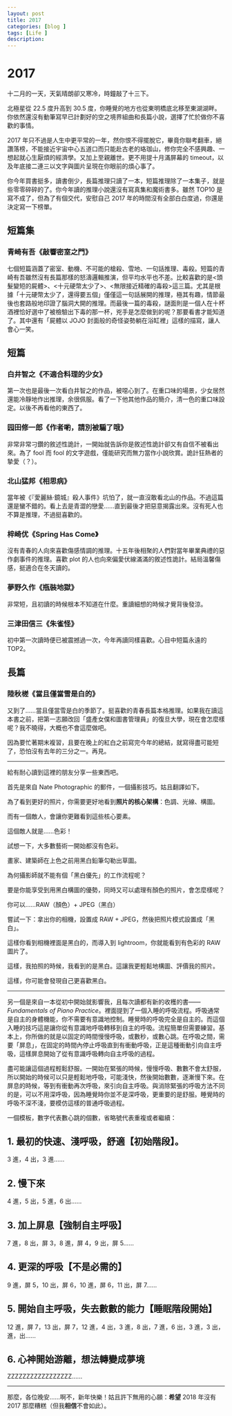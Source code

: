 ```yaml
---
layout: post
title: 2017
categories: [blog ]
tags: [Life ]
description:
---
```


# 2017

十二月的一天，天氣晴朗卻又寒冷，時鐘敲了十三下。

北極星從 22.5 度升高到 30.5 度，你睡覺的地方也從東明橋底北移至東湖湖畔。你依然還沒有動筆寫早已計劃好的空之境界組曲和長篇小說，選擇了忙於做你不喜歡的事情。

2017 年只不過是人生中更平常的一年，然你恨不得擺脫它，畢竟你聯考翻車，絕讚落榜，不能接近宇宙中心五道口而只能赴古老的珞珈山，修你完全不感興趣、一想起就心生厭煩的經濟學。又加上至親離世。更不用提十月滿屏幕的 timeout，以及年底接二連三以文字與圖片呈現在你眼前的煩心事了。

你今年買書挺多，讀書倒少，長篇推理只讀了一本，短篇推理除了一本集子，就是些零零碎碎的了。你今年讀的推理小說還沒有寫真集和魔術書多。雖然 TOP10 是寫不成了，但為了有個交代，安慰自己 2017 年的時間沒有全部白白度過，你還是決定寫一下榜單。

## 短篇集

### 青崎有吾《敲響密室之門》

七個短篇涵蓋了密室、動機、不可能的槍殺、雪地、一句話推理、毒殺。短篇的青崎有吾雖然沒有長篇那樣的怒濤邏輯推演，但平均水平也不差。比較喜歡的是<頭髮變短的屍體>、<十元硬幣太少了>、<無限接近精確的毒殺>這三篇。尤其是根據「十元硬幣太少了，還得要五個」僅僅這一句話展開的推理，極其有趣，情節最後也套路般地印證了腦洞大開的推理。而最後一篇的毒殺，謎面則是一個人在十杯酒裡恰好選中了被檢驗出下毒的那一杯，兇手是怎麼做到的呢？那要看書才能知道了。其中還有「屍體以 JOJO 封面般的奇怪姿勢躺在浴缸裡」這樣的描寫，讓人會心一笑。

## 短篇

### 白井智之《不適合料理的少女》

第一次也是最後一次看白井智之的作品，被噁心到了。在重口味的場景，少女居然還能冷靜地作出推理，余很佩服。看了一下他其他作品的簡介，清一色的重口味設定。以後不再看他的東西了。

### 园田修一郎《作者喲，請別被騙了哦》

非常非常刁鑽的敘述性詭計，一開始就告訴你是敘述性詭計卻又有自信不被看出來。為了 fool 而 fool 的文字遊戲，僅能研究而無力當作小說欣賞。詭計狂熱者的摯愛（？）。

### 北山猛邦《相思病》

當年被《『愛麗絲·鏡城』殺人事件》坑怕了，就一直沒敢看北山的作品。不過這篇還是蠻不錯的。看上去是青澀的戀愛……直到最後才把惡意揭露出來。沒有死人也不算是推理，不過挺喜歡的。

### 梓崎优《Spring Has Come》

沒有青春的人向來喜歡傷感情調的推理。十五年後相聚的人們對當年畢業典禮的惡作劇事件的推理。喜歡 plot 的人也向來偏愛伏線滿滿的敘述性詭計。結局溫馨傷感，挺適合在冬天讀的。

### 夢野久作《瓶裝地獄》

非常短，且初讀的時候根本不知道在什麼。重讀細想的時候才覺背後發涼。

### 三津田信三《朱雀怪》

初中第一次讀時便已被震撼過一次，今年再讀同樣喜歡。心目中短篇永遠的 TOP2。

## 長篇

### 陸秋槎《當且僅當雪是白的》

又到了……當且僅當雪是白的季節了。挺喜歡的青春長篇本格推理。如果我在讀這本書之前，把第一志願改回「盛產女僕和圖書管理員」的復旦大學，現在會怎麼樣呢？我不曉得，大概也不會這麼做吧。

因為要忙著期末複習，且要在晚上的紅白之前寫完今年的總結，就寫得盡可能短了，恐怕沒有去年的三分之一。再見。

***

給有耐心讀到這裡的朋友分享一些東西吧。

首先是來自 Nate Photographic 的郵件，一個攝影技巧。姑且翻譯如下。

為了看到更好的照片，你需要更好地看到**照片的核心架構**：色調、光線、構圖。

而有一個敵人，會讓你更難看到這些核心要素。

這個敵人就是……色彩！

試想一下，大多數藝術一開始都沒有色彩。

畫家、建築師在上色之前用黑白鉛筆勾勒出草圖。

為何攝影師就不能有個「黑白優先」的工作流程呢？

要是你能享受到用黑白構圖的優勢，同時又可以處理有顏色的照片，會怎麼樣呢？

你可以……RAW（顏色）+ JPEG（黑白）

嘗試一下：拿出你的相機，設置成 RAW + JPEG，然後把照片模式設置成「黑白」。

這樣你看到相機裡面是黑白的，而導入到 lightroom，你就能看到有色彩的 RAW 圖片了。

這樣，我拍照的時候，我看到的是黑白。這讓我更輕鬆地構圖、評價我的照片。

這樣，你可能會發現自己更喜歡黑白。

***

另一個是來自一本從初中開始就影響我，且每次讀都有新的收穫的書——*Fundamentals of Piano Practice*。裡面提到了一個入睡的呼吸流程。呼吸通常是自主的身體機能，你不需要有意識地控制。睡覺時的呼吸完全是自主的。而這個入睡的技巧這是讓你從有意識地呼吸轉移到自主的呼吸。流程簡單但需要練習。基本上，你所做的就是以固定的時間慢慢呼吸，或數秒，或數心跳。在呼吸之間，需要「屏息」，在固定的時間內停止呼吸直到有衝動呼吸，正是這種衝動引向自主呼吸，這樣屏息開始了從有意識呼吸轉向自主呼吸的過程。

盡可能讓這個過程輕鬆舒服。一開始在緊張的時候，慢慢呼吸、數數不會太舒服，所以開始的時候可以只是輕鬆地呼吸，可能淺快，然後開始數數，逐漸慢下來。在屏息的時候，等到有衝動再次呼吸，來引向自主呼吸。與消除緊張的呼吸方法不同的是，可以不用深呼吸，因為睡覺時你並不是深呼吸，更重要的是舒服。睡覺時的呼吸不深不淺，要模仿這樣的普通呼吸過程。

一個模板，數字代表數心跳的個數，省略號代表重複或者繼續：

## 1. 最初的快速、淺呼吸，舒適【初始階段】。

3 進，4 出，3 進……

## 2. 慢下來

4 進，5 出，5 進，6 出……

## 3. 加上屏息【強制自主呼吸】

7 進，8 出，屏 3，8 進，屏 4，9 出，屏 5……

## 4. 更深的呼吸【不是必需的】

9 進，屏 5，10 出，屏 6，10 進，屏 6，11 出，屏 7……

## 5. 開始自主呼吸，失去數數的能力【睡眠階段開始】

12 進，屏 7，13 出，屏 7，12 進，4 出，3 進，8 出，7 進，6 出，3 進，3 出，進，出……

## 6. 心神開始游離，想法轉變成夢境

ZZZZZZZZZZZZZZZZZ……

***

那麼，各位晚安……啊不，新年快樂！姑且許下無用的心願：**希望** 2018 年沒有 2017 那麼糟糕（但我**相信**不會如此）。
